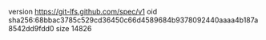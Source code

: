 version https://git-lfs.github.com/spec/v1
oid sha256:68bbac3785c529cd36450c66d4589684b9378092440aaaa4b187a8542dd9fdd0
size 14826
